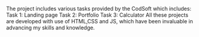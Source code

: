 The project includes various tasks provided by the CodSoft which includes:
Task 1: Landing page
Task 2: Portfolio
Task 3: Calculator 
All these projects are developed with use of HTML,CSS and JS, which have been invaluable in advancing my skills and knowledge.
